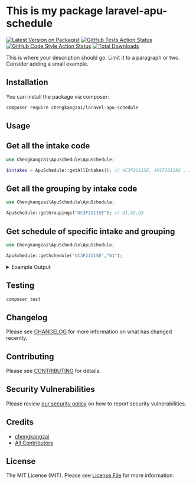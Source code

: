 # This is my package laravel-apu-schedule

[![Latest Version on Packagist](https://img.shields.io/packagist/v/chengkangzai/laravel-apu-schedule.svg?style=flat-square)](https://packagist.org/packages/chengkangzai/laravel-apu-schedule)
[![GitHub Tests Action Status](https://img.shields.io/github/workflow/status/chengkangzai/laravel-apu-schedule/run-tests?label=tests)](https://github.com/chengkangzai/laravel-apu-schedule/actions?query=workflow%3Arun-tests+branch%3Amain)
[![GitHub Code Style Action Status](https://img.shields.io/github/workflow/status/chengkangzai/laravel-apu-schedule/Check%20&%20fix%20styling?label=code%20style)](https://github.com/chengkangzai/laravel-apu-schedule/actions?query=workflow%3A"Check+%26+fix+styling"+branch%3Amain)
[![Total Downloads](https://img.shields.io/packagist/dt/chengkangzai/laravel-apu-schedule.svg?style=flat-square)](https://packagist.org/packages/chengkangzai/laravel-apu-schedule)

This is where your description should go. Limit it to a paragraph or two. Consider adding a small example.

## Installation

You can install the package via composer:

```bash
composer require chengkangzai/laravel-apu-schedule
```

## Usage

## Get all the intake code
```php
use Chengkangzai\ApuSchedule\ApuSchedule;

$intakes = ApuSchedule::getAllIntakes(); // UC3F2111SE, AFCF2011AS ... 
```

## Get all the grouping by intake code 
```php
use Chengkangzai\ApuSchedule\ApuSchedule;

ApuSchedule::getGroupings("UC3F2111SE"); // G1,G2,G3
```

## Get schedule of specific intake and grouping
```php
use Chengkangzai\ApuSchedule\ApuSchedule;

ApuSchedule::getSchedule("UC3F2111SE","G1"); 

```
<details><summary>Example Output</summary>

```json
[{
   "INTAKE":"...",
   "MODID":"...",
   "MODULE_NAME":"...",
   "DAY":"...",
   "LOCATION":"...",
   "ROOM":"...",
   "LECTID":"...",
   "NAME":"...",
   "SAMACCOUNTNAME":"...",
   "DATESTAMP":"...",
   "DATESTAMP_ISO":"...",
   "TIME_FROM":"...",
   "TIME_TO":"...",
   "TIME_FROM_ISO":"...",
   "TIME_TO_ISO":"...",
   "GROUPING":"...",
   "CLASS_CODE":"...",
   "COLOR":"...",
},{}]
```
</details>

## Testing

```bash
composer test
```

## Changelog

Please see [CHANGELOG](CHANGELOG.md) for more information on what has changed recently.

## Contributing

Please see [CONTRIBUTING](.github/CONTRIBUTING.md) for details.

## Security Vulnerabilities

Please review [our security policy](../../security/policy) on how to report security vulnerabilities.

## Credits

- [chengkangzai](https://github.com/chengkangzai)
- [All Contributors](../../contributors)

## License

The MIT License (MIT). Please see [License File](LICENSE.md) for more information.
